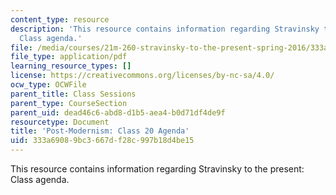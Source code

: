 ```yaml
---
content_type: resource
description: 'This resource contains information regarding Stravinsky to the present:
  Class agenda.'
file: /media/courses/21m-260-stravinsky-to-the-present-spring-2016/333a69089bc3667df28c997b18d4be15_MIT21M_260S16_class20.pdf
file_type: application/pdf
learning_resource_types: []
license: https://creativecommons.org/licenses/by-nc-sa/4.0/
ocw_type: OCWFile
parent_title: Class Sessions
parent_type: CourseSection
parent_uid: dead46c6-abd8-d1b5-aea4-b0d71df4de9f
resourcetype: Document
title: 'Post-Modernism: Class 20 Agenda'
uid: 333a6908-9bc3-667d-f28c-997b18d4be15
---
```

This resource contains information regarding Stravinsky to the present: Class agenda.